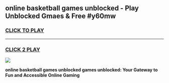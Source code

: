 
## online basketball games unblocked - Play Unblocked Gmaes & Free #y60mw
<h3>
<a href="https://news.freeplayer.one?title=online_basketball_games_unblocked&ref=26F">CLICK TO PLAY</a></h3>
<hr>

<h3>
<a href="https://news.freeplayer.one?title=online_basketball_games_unblocked&ref=26F">CLICK 2 PLAY</a>
  
</h3>

<a href="https://news.freeplayer.one?title=online_basketball_games_unblocked&ref=26F/"><img src="https://clearcache.store/games.png"></a>


**online basketball games unblocked games unblocked: Your Gateway to Fun and Accessible Online Gaming**
